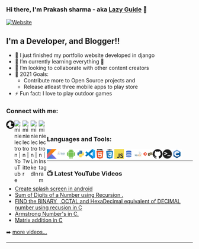 ### Hi there, I'm Prakash sharma - aka [Lazy Guide][website] 👋

[![Website](https://img.shields.io/website?label=pbs009.pyhtonanywhere.com&style=for-the-badge&url=https%3A%2F%2Fpbs009.pythonanywhere.com/.com)](https://pbs009.pythonanywhere.com)
## I'm a Developer, and Blogger!!

- 🔭 I just finished my portfolio website developed in django
- 🌱 I’m currently learning everything 🤣
- 👯 I’m looking to collaborate with other content creators
- 🥅 2021 Goals: 
    - Contribute more to Open Source projects and 
    - Release atleast three mobile apps to play store
- ⚡ Fun fact: I love to play outdoor games


### Connect with me:

[<img align="left" alt="pbs.pythonanywhere.com" width="22px" src="https://raw.githubusercontent.com/iconic/open-iconic/master/svg/globe.svg" />][website]
[<img align="left" alt="minielectron | YouTube" width="22px" src="https://cdn.jsdelivr.net/npm/simple-icons@v3/icons/youtube.svg" />][youtube]
[<img align="left" alt="minielectron | Twitter" width="22px" src="https://cdn.jsdelivr.net/npm/simple-icons@v3/icons/twitter.svg" />][twitter]
[<img align="left" alt="minielectron | LinkedIn" width="22px" src="https://cdn.jsdelivr.net/npm/simple-icons@v3/icons/linkedin.svg" />][linkedin]
[<img align="left" alt="minielectron | Instagram" width="22px" src="https://cdn.jsdelivr.net/npm/simple-icons@v3/icons/instagram.svg" />][instagram]

<br>

### Languages and Tools:

<img align="left" alt="Terminal" width="26px" src="https://raw.githubusercontent.com/github/explore/80688e429a7d4ef2fca1e82350fe8e3517d3494d/topics/kotlin/kotlin.png" />
<img align="left" alt="Terminal" width="26px" src="https://raw.githubusercontent.com/github/explore/80688e429a7d4ef2fca1e82350fe8e3517d3494d/topics/java/java.png" />
<img align="left" alt="Terminal" width="26px" src="https://raw.githubusercontent.com/github/explore/80688e429a7d4ef2fca1e82350fe8e3517d3494d/topics/android/android.png" />
<img align="left" alt="Terminal" width="26px" src="https://raw.githubusercontent.com/github/explore/80688e429a7d4ef2fca1e82350fe8e3517d3494d/topics/python/python.png" />
<img align="left" alt="Visual Studio Code" width="26px" src="https://raw.githubusercontent.com/github/explore/80688e429a7d4ef2fca1e82350fe8e3517d3494d/topics/visual-studio-code/visual-studio-code.png" />
<img align="left" alt="HTML5" width="26px" src="https://raw.githubusercontent.com/github/explore/80688e429a7d4ef2fca1e82350fe8e3517d3494d/topics/html/html.png" />
<img align="left" alt="CSS3" width="26px" src="https://raw.githubusercontent.com/github/explore/80688e429a7d4ef2fca1e82350fe8e3517d3494d/topics/css/css.png" />
<img align="left" alt="JavaScript" width="26px" src="https://raw.githubusercontent.com/github/explore/80688e429a7d4ef2fca1e82350fe8e3517d3494d/topics/javascript/javascript.png" />
<img align="left" alt="SQL" width="26px" src="https://raw.githubusercontent.com/github/explore/80688e429a7d4ef2fca1e82350fe8e3517d3494d/topics/sql/sql.png" />
<img align="left" alt="MySQL" width="26px" src="https://raw.githubusercontent.com/github/explore/80688e429a7d4ef2fca1e82350fe8e3517d3494d/topics/mysql/mysql.png" />
<img align="left" alt="Git" width="26px" src="https://raw.githubusercontent.com/github/explore/80688e429a7d4ef2fca1e82350fe8e3517d3494d/topics/git/git.png" />
<img align="left" alt="GitHub" width="26px" src="https://raw.githubusercontent.com/github/explore/78df643247d429f6cc873026c0622819ad797942/topics/github/github.png" />
<img align="left" alt="Terminal" width="26px" src="https://raw.githubusercontent.com/github/explore/80688e429a7d4ef2fca1e82350fe8e3517d3494d/topics/terminal/terminal.png" />
<img align="left" alt="Terminal" width="26px" src="https://raw.githubusercontent.com/github/explore/80688e429a7d4ef2fca1e82350fe8e3517d3494d/topics/c/c.png" />



<br />

---

### 📺 Latest YouTube Videos

<!-- YOUTUBE:START -->
- [Create splash screen in android](https://www.youtube.com/watch?v=_fXpDPNTcZs)
- [Sum of Digits of a Number using Recursion .](https://www.youtube.com/watch?v=dYRzFnmlqdE)
- [FIND the BINARY , OCTAL and HexaDecimal equivalent of DECIMAL number using recusion in C](https://www.youtube.com/watch?v=cEQdPUMvISY)
- [Armstrong Number&#39;s in C.](https://www.youtube.com/watch?v=EdDR_Mjns8A)
- [Matrix addition in C](https://www.youtube.com/watch?v=qHmOOKxvfnc)
<!-- YOUTUBE:END -->

➡️ [more videos...](https://youtube.com/UCLGXtlV6Maa0uVJl30YAUVg)

---

[website]: https://pbs009.pythonanywhere.com
[twitter]: https://twitter.com/Pr172akash
[youtube]: https://youtube.com/UCLGXtlV6Maa0uVJl30YAUVg
[instagram]: https://instagram.com/trricho
[linkedin]: https://linkedin.com/in/prakash-sharma-28702763